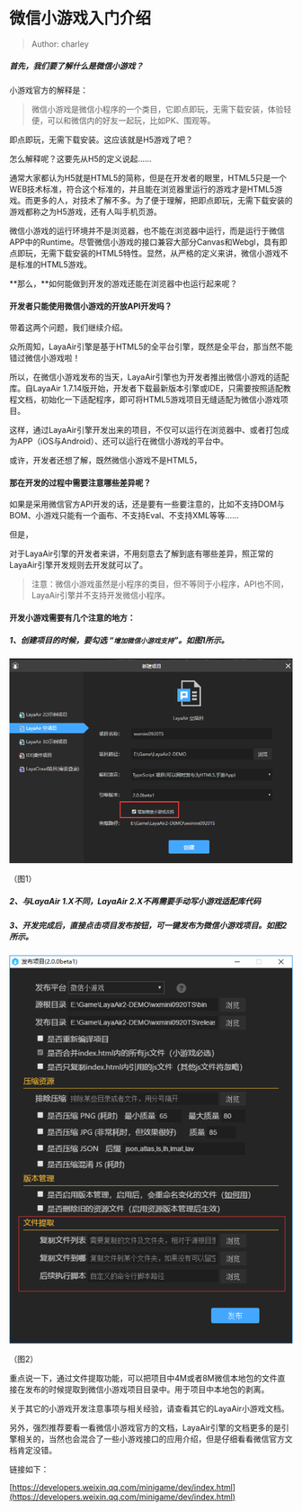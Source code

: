 # 微信小游戏入门介绍

> Author: charley

##### 首先，我们要了解什么是微信小游戏？

小游戏官方的解释是：

> 微信小游戏是微信小程序的一个类目，它即点即玩，无需下载安装，体验轻便，可以和微信内的好友一起玩，比如PK、围观等。

即点即玩，无需下载安装。这应该就是H5游戏了吧？

怎么解释呢？这要先从H5的定义说起……

通常大家都认为H5就是HTML5的简称，但是在开发者的眼里，HTML5只是一个WEB技术标准，符合这个标准的，并且能在浏览器里运行的游戏才是HTML5游戏。而更多的人，对技术了解不多。为了便于理解，把即点即玩，无需下载安装的游戏都称之为H5游戏，还有人叫手机页游。

微信小游戏的运行环境并不是浏览器，也不能在浏览器中运行，而是运行于微信APP中的Runtime。尽管微信小游戏的接口兼容大部分Canvas和Webgl，具有即点即玩，无需下载安装的HTML5特性。显然，从严格的定义来讲，微信小游戏不是标准的HTML5游戏。

**那么，**如何能做到开发的游戏还能在浏览器中也运行起来呢？

#### 开发者只能使用微信小游戏的开放API开发吗？

带着这两个问题，我们继续介绍。

众所周知，LayaAir引擎是基于HTML5的全平台引擎，既然是全平台，那当然不能错过微信小游戏啦！

所以，在微信小游戏发布的当天，LayaAir引擎也为开发者推出微信小游戏的适配库。自LayaAir 1.7.14版开始，开发者下载最新版本引擎或IDE，只需要按照适配教程文档，初始化一下适配程序，即可将HTML5游戏项目无缝适配为微信小游戏项目。

这样，通过LayaAir引擎开发出来的项目，不仅可以运行在浏览器中、或者打包成为APP（iOS与Android）、还可以运行在微信小游戏的平台中。

或许，开发者还想了解，既然微信小游戏不是HTML5，

#### 那在开发的过程中需要注意哪些差异呢？

如果是采用微信官方API开发的话，还是要有一些要注意的，比如不支持DOM与BOM、小游戏只能有一个画布、不支持Eval、不支持XML等等……

但是，

对于LayaAir引擎的开发者来讲，不用刻意去了解到底有哪些差异，照正常的LayaAir引擎开发规则去开发就可以了。

> 注意：微信小游戏虽然是小程序的类目，但不等同于小程序，API也不同，LayaAir引擎并不支持开发微信小程序。

#### **开发小游戏需要有几个注意的地方：**

##### 1、创建项目的时候，要勾选 “`增加微信小游戏支持`”。如图1所示。

![图1](img/2.png) 

（图1）

##### 2、与LayaAir 1.X不同，LayaAir 2.X不再需要手动写小游戏适配库代码

##### 3、开发完成后，直接点击项目发布按钮，可一键发布为微信小游戏项目。如图2所示。

![图1](img/3.png)  

（图2）

重点说一下，通过文件提取功能，可以把项目中4M或者8M微信本地包的文件直接在发布的时候提取到微信小游戏项目目录中。用于项目中本地包的剥离。



关于其它的小游戏开发注意事项与相关经验，请查看其它的LayaAir小游戏文档。



另外，强烈推荐要看一看微信小游戏官方的文档，LayaAir引擎的文档更多的是引擎相关的，当然也会混合了一些小游戏接口的应用介绍，但是仔细看看微信官方文档肯定没错。



链接如下：

[https://developers.weixin.qq.com/minigame/dev/index.html](https://developers.weixin.qq.com/minigame/dev/index.html)

